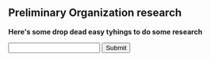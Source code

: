 ## Preliminary Organization research

<html>
<body>

<p><b>Here's some drop dead easy tyhings to do some research</b></p>

<form action="https://www.linkedin.com/vsearch/p">
	<input name="keywords">
	<input type="submit">
</form>


</body>
</html>
